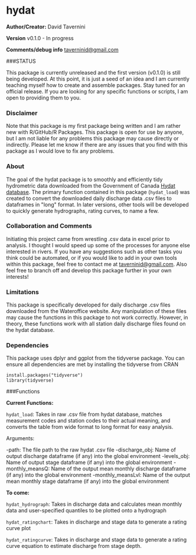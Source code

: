 # hydat

**Author/Creator:** David Tavernini

**Version** v0.1.0 - In progress

**Comments/debug info** taverninid@gmail.com

###STATUS

This package is currently unreleased and the first version (v0.1.0) is still being developed. At this point, it is just a seed of an idea and I am currently teaching myself how to create and assemble packages. Stay tuned for an official release. If you are looking for any specific functions or scripts, I am open to providing them to you.

### Disclaimer

Note that this package is my first package being written and I am rather new with R/GitHub/R Packages. This package is open for use by anyone, but I am not liable for any problems this package may cause directly or indirectly. Please let me know if there are any issues that you find with this package as I would love to fix any problems.

### About

The goal of the hydat package is to smoothly and efficiently tidy hydrometric data downloaded from the Government of Canada [Hydat database](https://wateroffice.ec.gc.ca/search/search_e.html?sType=h2oArc). The primary function contained in this package (`hydat_load`) was created to convert the downloaded daily discharge data .csv files to dataframes in "long" format. In later versions, other tools will be developed to quickly generate hydrographs, rating curves, to name a few.

### Collaboration and Comments

Initiating this project came from wrestling .csv data in excel prior to analysis. I thought I would speed up some of the processes for anyone else interested in rivers. If you have any suggestions such as other tasks you think could be automated, or if you would like to add in your own tools within this package, feel free to contact me at taverninid@gmail.com. Also feel free to branch off and develop this package further in your own interests!

### Limitations

This package is specifically developed for daily discharge .csv files downloaded from the Wateroffice website. Any manipulation of these files may cause the functions in this package to not work correctly. However, in theory, these functions work with all station daily discharge files found on the hydat database.

### Dependencies

This package uses dplyr and ggplot from the tidyverse package. You can ensure all dependencies are met by installing the tidyverse from CRAN

```
install.packages("tidyverse")
library(tidyverse)
```

###Functions

**Current Functions:**

`hydat_load`: Takes in raw .csv file from hydat database, matches measurement codes and station codes to their actual meaning, and converts the table from wide format to long format for easy analysis.

Arguments:

-path: The file path to the raw hydat .csv file
-discharge_obj: Name of output discharge dataframe (if any) into the global environment
-levels_obj: Name of output stage dataframe (if any) into the global environment
-monthly_meansQ: Name of the output mean monthly discharge dataframe (if any) into the global environment
-monthly_meansLvl: Name of the output mean monthly stage dataframe (if any) into the global environment

**To come:**

`hydat_hydrograph`: Takes in discharge data and calculates mean monthly data and user-specified quantiles to be plotted onto a hydrograph

`hydat_ratingchart`: Takes in discharge and stage data to generate a rating curve plot

`hydat_ratingcurve`: Takes in discharge and stage data to generate a rating curve equation to estimate discharge from stage depth.
